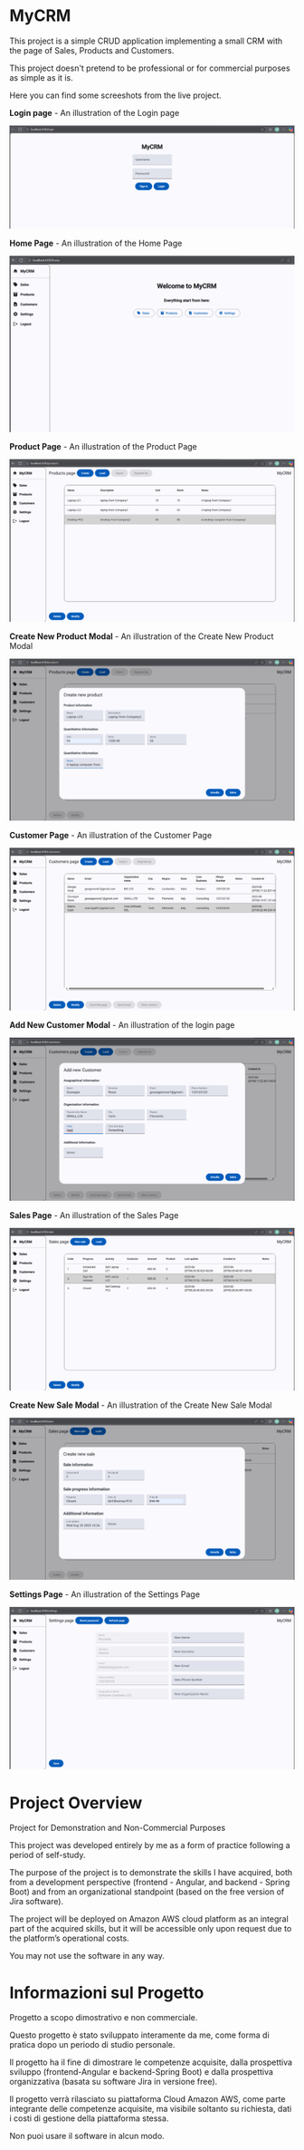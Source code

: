 # MyCRM

This project is a simple CRUD application implementing a small CRM with the page of Sales, Products and Customers.

This project doesn't pretend to be professional or for commercial purposes as simple as it is.

Here you can find some screeshots from the live project.

**Login page** - An illustration of the Login page

![login-page](readme-images/login-page.png)

**Home Page** - An illustration of the Home Page

![home-page](readme-images/home-page.png)

**Product Page** - An illustration of the Product Page

![product-page](readme-images/product-page.png)

**Create New Product Modal** - An illustration of the Create New Product Modal

![create-new-product-page](readme-images/create-new-product-page.png)

**Customer Page** - An illustration of the Customer Page

![customer-page](readme-images/customer-page.png)

**Add New Customer Modal** - An illustration of the login page

![add-new-customer-page](readme-images/add-new-customer-page.png)

**Sales Page** - An illustration of the Sales Page

![sales-page](readme-images/sales-page.png)

**Create New Sale Modal** - An illustration of the Create New Sale Modal

![create-new-sale-page](readme-images/create-new-sale-page.png)

**Settings Page** - An illustration of the Settings Page

![settings-page](readme-images/settings-page.png)

# Project Overview

Project for Demonstration and Non-Commercial Purposes

This project was developed entirely by me as a form of practice following a period of self-study.

The purpose of the project is to demonstrate the skills I have acquired, both from a development perspective (frontend - Angular, and backend - Spring Boot) and from an organizational standpoint (based on the free version of Jira software).

The project will be deployed on Amazon AWS cloud platform as an integral part of the acquired skills, but it will be accessible only upon request due to the platform’s operational costs.

You may not use the software in any way.

# Informazioni sul Progetto

Progetto a scopo dimostrativo e non commerciale.

Questo progetto è stato sviluppato interamente da me, come forma di pratica dopo un periodo di studio personale.

Il progetto ha il fine di dimostrare le competenze acquisite, dalla prospettiva sviluppo (frontend-Angular e backend-Spring Boot) e dalla prospettiva organizzativa (basata su software Jira in versione free).

Il progetto verrà rilasciato su piattaforma Cloud Amazon AWS, come parte integrante delle competenze acquisite, ma visibile soltanto su richiesta, dati i costi di gestione della piattaforma stessa.

Non puoi usare il software in alcun modo.